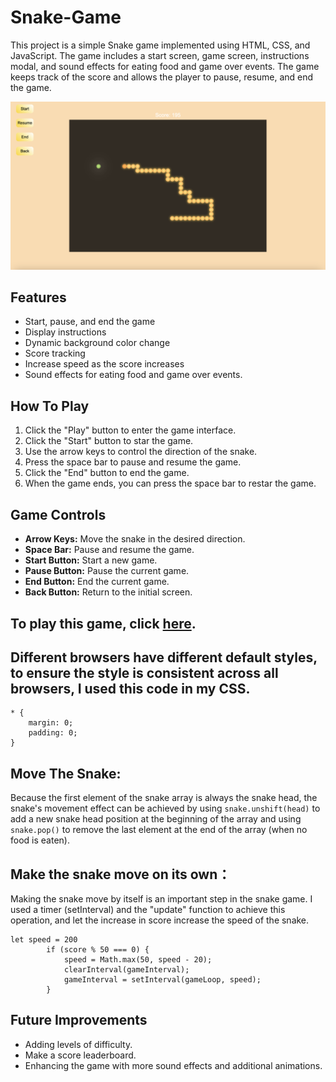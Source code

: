# Snake-Game

This project is a simple Snake game implemented using HTML, CSS, and JavaScript. The game includes a start screen, game screen, instructions modal, and sound effects for eating food and game over events. The game keeps track of the score and allows the player to pause, resume, and end the game.

![Screenshot](assets/Screenshot%20.png)



## Features

- Start, pause, and end the game
- Display instructions
- Dynamic background color change
- Score tracking
- Increase speed as the score increases
- Sound effects for eating food and game over events.

## How To Play

1. Click the "Play" button to enter the game interface.
2. Click the "Start" button to star the game.
3. Use the arrow keys to control the direction of the snake.
4. Press the space bar to pause and resume the game.
5. Click the "End" button to end the game.
6. When the game ends, you can press the space bar to restar the game.

## Game Controls
- **Arrow Keys:** Move the snake in the desired direction.
- **Space Bar:** Pause and resume the game.
- **Start Button:** Start a new game.
- **Pause Button:** Pause the current game.
- **End Button:** End the current game.
- **Back Button:** Return to the initial screen.

## To play this game, click [here](https://0812sean.github.io/Snake-Game/).

## Different browsers have different default styles, to ensure the style is consistent across all browsers, I used this code in my CSS.
```
* {
    margin: 0;
    padding: 0;
}
```

## Move The Snake:
Because the first element of the snake array is always the snake head, the snake's movement effect can be achieved by using ```snake.unshift(head)``` to add a new snake head position at the beginning of the array and using ```snake.pop()``` to remove the last element at the end of the array (when no food is eaten).

## Make the snake move on its own：
Making the snake move by itself is an important step in the snake game. I used a timer (setInterval) and the "update" function to achieve this operation, and let the increase in score increase the speed of the snake.
```
let speed = 200
        if (score % 50 === 0) {
            speed = Math.max(50, speed - 20);
            clearInterval(gameInterval);
            gameInterval = setInterval(gameLoop, speed);
        }
```

## Future Improvements
- Adding levels of difficulty.
- Make a score leaderboard.
- Enhancing the game with more sound effects and additional animations.